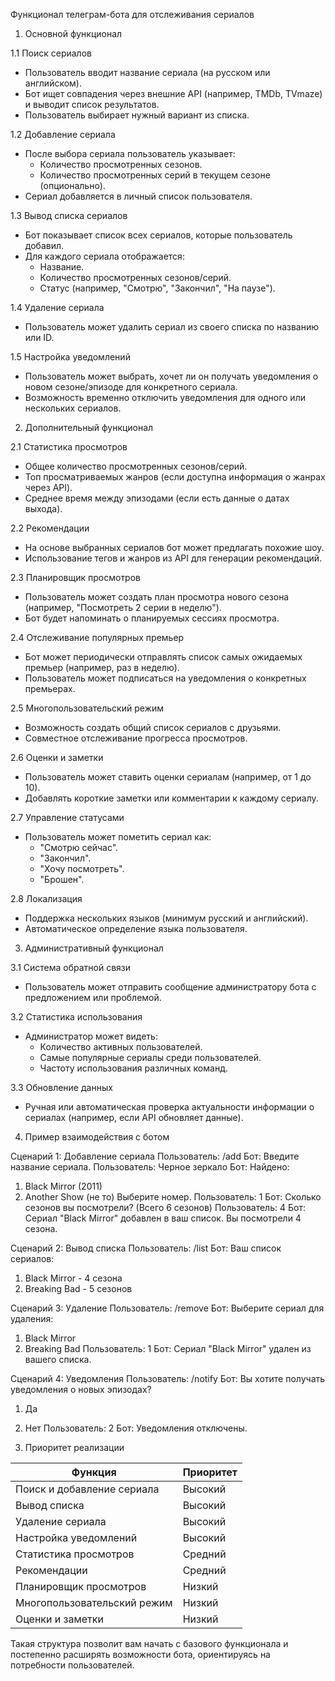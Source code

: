 Функционал телеграм-бота для отслеживания сериалов

1. Основной функционал

1.1 Поиск сериалов
- Пользователь вводит название сериала (на русском или английском).
- Бот ищет совпадения через внешние API (например, TMDb, TVmaze) и выводит список результатов.
- Пользователь выбирает нужный вариант из списка.

1.2 Добавление сериала
- После выбора сериала пользователь указывает:
    - Количество просмотренных сезонов.
    - Количество просмотренных серий в текущем сезоне (опционально).
- Сериал добавляется в личный список пользователя.

1.3 Вывод списка сериалов
- Бот показывает список всех сериалов, которые пользователь добавил.
- Для каждого сериала отображается:
    - Название.
    - Количество просмотренных сезонов/серий.
    - Статус (например, "Смотрю", "Закончил", "На паузе").

1.4 Удаление сериала
- Пользователь может удалить сериал из своего списка по названию или ID.

1.5 Настройка уведомлений
- Пользователь может выбрать, хочет ли он получать уведомления о новом сезоне/эпизоде для конкретного сериала.
- Возможность временно отключить уведомления для одного или нескольких сериалов.

2. Дополнительный функционал

2.1 Статистика просмотров
- Общее количество просмотренных сезонов/серий.
- Топ просматриваемых жанров (если доступна информация о жанрах через API).
- Среднее время между эпизодами (если есть данные о датах выхода).

2.2 Рекомендации
- На основе выбранных сериалов бот может предлагать похожие шоу.
- Использование тегов и жанров из API для генерации рекомендаций.

2.3 Планировщик просмотров
- Пользователь может создать план просмотра нового сезона (например, "Посмотреть 2 серии в неделю").
- Бот будет напоминать о планируемых сессиях просмотра.

2.4 Отслеживание популярных премьер
- Бот может периодически отправлять список самых ожидаемых премьер (например, раз в неделю).
- Пользователь может подписаться на уведомления о конкретных премьерах.

2.5 Многопользовательский режим
- Возможность создать общий список сериалов с друзьями.
- Совместное отслеживание прогресса просмотров.

2.6 Оценки и заметки
- Пользователь может ставить оценки сериалам (например, от 1 до 10).
- Добавлять короткие заметки или комментарии к каждому сериалу.

2.7 Управление статусами
- Пользователь может пометить сериал как:
    - "Смотрю сейчас".
    - "Закончил".
    - "Хочу посмотреть".
    - "Брошен".

2.8 Локализация
- Поддержка нескольких языков (минимум русский и английский).
- Автоматическое определение языка пользователя.

3. Административный функционал

3.1 Система обратной связи
- Пользователь может отправить сообщение администратору бота с предложением или проблемой.

3.2 Статистика использования
- Администратор может видеть:
    - Количество активных пользователей.
    - Самые популярные сериалы среди пользователей.
    - Частоту использования различных команд.

3.3 Обновление данных
- Ручная или автоматическая проверка актуальности информации о сериалах (например, если API обновляет данные).

4. Пример взаимодействия с ботом

Сценарий 1: Добавление сериала
Пользователь: /add
Бот: Введите название сериала.
Пользователь: Черное зеркало
Бот: Найдено:
1. Black Mirror (2011)
2. Another Show (не то)
   Выберите номер.
   Пользователь: 1
   Бот: Сколько сезонов вы посмотрели? (Всего 6 сезонов)
   Пользователь: 4
   Бот: Сериал "Black Mirror" добавлен в ваш список. Вы посмотрели 4 сезона.

Сценарий 2: Вывод списка
Пользователь: /list
Бот: Ваш список сериалов:
1. Black Mirror - 4 сезона
2. Breaking Bad - 5 сезонов

Сценарий 3: Удаление
Пользователь: /remove
Бот: Выберите сериал для удаления:
1. Black Mirror
2. Breaking Bad
   Пользователь: 1
   Бот: Сериал "Black Mirror" удален из вашего списка.

Сценарий 4: Уведомления
Пользователь: /notify
Бот: Вы хотите получать уведомления о новых эпизодах?
1. Да
2. Нет
   Пользователь: 2
   Бот: Уведомления отключены.

5. Приоритет реализации

| Функция                          | Приоритет |
|----------------------------------|-----------|
| Поиск и добавление сериала       | Высокий   |
| Вывод списка                    | Высокий   |
| Удаление сериала                | Высокий   |
| Настройка уведомлений           | Высокий   |
| Статистика просмотров           | Средний   |
| Рекомендации                    | Средний   |
| Планировщик просмотров          | Низкий    |
| Многопользовательский режим     | Низкий    |
| Оценки и заметки                | Низкий    |

Такая структура позволит вам начать с базового функционала и постепенно расширять возможности бота, ориентируясь на потребности пользователей.
